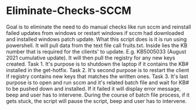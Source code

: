 # Eliminate-Checks-SCCM
Goal is to eliminate the need to do manual checks like run sccm and reinstall failed updates from windows or restart windows if sccm had downloaded and installed windows patch update.
What this script does is it is run using powershell. It will pull data from the text file call fruits.txt. Inside lies the KB number that is required for the clients' to update. E.g. KB5005033 (August 2021 cumulative update).
It will then pull the registry for any new keys created.
Task 1. It's purpose is to shutdown the laptop if it contains the KB# installed in the get-hotfix.
Task 2. It's second purpose is to restart the client if registry contains new keys that matches the written ones.
Task 3. It's last purpose is to open and run sccm and it's related batch file and wait for KB# to be pushed down and installed. If it failed it will display error message, beep and user has to intervene. During the course of batch file process, if it gets stuck, the script will pause the script, beep and user has to intervene. 
